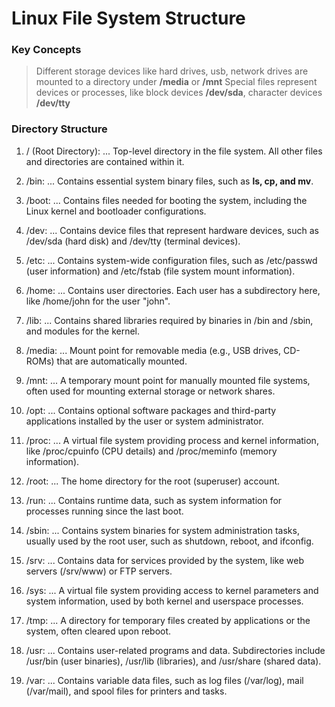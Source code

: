 # Linux File System Structure

### Key Concepts

> Different storage devices like hard drives, usb, network drives are mounted to a directory under **/media** or **/mnt**
> Special files represent devices or processes, like block devices **/dev/sda**, character devices **/dev/tty**

### Directory Structure

1. / (Root Directory):
   ... Top-level directory in the file system. All other files and directories are contained within it.

2. /bin:
   ... Contains essential system binary files, such as **ls, cp, and mv**.

3. /boot:
   ... Contains files needed for booting the system, including the Linux kernel and bootloader configurations.

4. /dev:
   ... Contains device files that represent hardware devices, such as /dev/sda (hard disk) and /dev/tty (terminal devices).

5. /etc:
   ... Contains system-wide configuration files, such as /etc/passwd (user information) and /etc/fstab (file system mount information).

6. /home:
   ... Contains user directories. Each user has a subdirectory here, like /home/john for the user "john".

7. /lib:
   ... Contains shared libraries required by binaries in /bin and /sbin, and modules for the kernel.

8. /media:
   ... Mount point for removable media (e.g., USB drives, CD-ROMs) that are automatically mounted.

9. /mnt:
   ... A temporary mount point for manually mounted file systems, often used for mounting external storage or network shares.

10. /opt:
    ... Contains optional software packages and third-party applications installed by the user or system administrator.

11. /proc:
    ... A virtual file system providing process and kernel information, like /proc/cpuinfo (CPU details) and /proc/meminfo (memory information).

12. /root:
    ... The home directory for the root (superuser) account.

13. /run:
    ... Contains runtime data, such as system information for processes running since the last boot.

14. /sbin:
    ... Contains system binaries for system administration tasks, usually used by the root user, such as shutdown, reboot, and ifconfig.

15. /srv:
    ... Contains data for services provided by the system, like web servers (/srv/www) or FTP servers.

16. /sys:
    ... A virtual file system providing access to kernel parameters and system information, used by both kernel and userspace processes.

17. /tmp:
    ... A directory for temporary files created by applications or the system, often cleared upon reboot.

18. /usr:
    ... Contains user-related programs and data. Subdirectories include /usr/bin (user binaries), /usr/lib (libraries), and /usr/share (shared data).

19. /var:
    ... Contains variable data files, such as log files (/var/log), mail (/var/mail), and spool files for printers and tasks.
